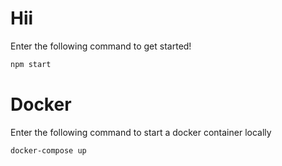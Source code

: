 # Hii

Enter the following command to get started!

```bash
npm start
```

# Docker

Enter the following command to start a docker container locally

```bash
docker-compose up
```
